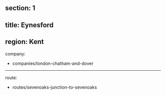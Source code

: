 section: 1
----
title: Eynesford
----
region: Kent
----
company:
- companies/london-chatham-and-dover
----
route:
- routes/sevenoaks-junction-to-sevenoaks
